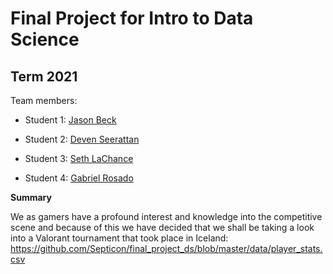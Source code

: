 # Final Project for Intro to Data Science

## Term 2021

Team members: 

- Student 1: [Jason Beck](mailto:jbeck1261@floridapoly.edu)

- Student 2: [Deven Seerattan](mailto:dseerattan1238@floridapoly.edu)

- Student 3: [Seth LaChance](mailto:slachance1551@floridapoly.edu)

- Student 4: [Gabriel Rosado](mailto:grosa1514@floridapoly.edu)


**Summary**

We as gamers have a profound interest and knowledge into the competitive scene and because of this we have decided that we shall be taking a look into a Valorant tournament that took place in Iceland: 
<https://github.com/Septicon/final_project_ds/blob/master/data/player_stats.csv> 
